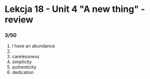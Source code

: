 # Lekcja 18 - Unit 4 "A new thing" - review

### 3/50

1. I have an abundance
2. 
3. carelessness
4. simplicity
5. authenticity
6. dedication

